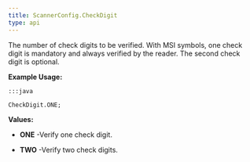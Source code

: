 ```yaml
---
title: ScannerConfig.CheckDigit
type: api
---
```



The number of check digits to be verified. With MSI symbols, one check
 digit is mandatory and always verified by the reader. The second check
 digit is optional.
 
 

**Example Usage:**
	
	:::java
	
	CheckDigit.ONE;
	


**Values:**

* **ONE** -Verify one check digit.

* **TWO** -Verify two check digits.

